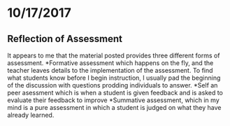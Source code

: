 # 10/17/2017
## Reflection of Assessment
It appears to me that the material posted provides three different forms of assessment. 
*Formative assessment which happens on the fly, and the teacher leaves details to the implementation of the assessment. 
  To find what students know before I begin instruction, I usually pad the beginning of the discussion with questions prodding individuals to answer. 
*Self an peer asessment which is when a student is given feedback and is asked to evaluate their feedback to improve
*Summative assessment, which in my mind is a pure assessment in which a student is judged on what they have already learned.


